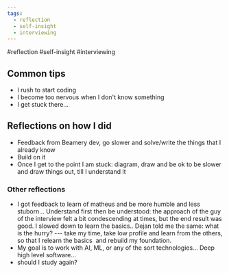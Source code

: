 ```yaml
---
tags:
  - reflection
  - self-insight
  - interviewing
---
```


#reflection #self-insight #interviewing 

## Common tips
*   I rush to start coding
*   I become too nervous when I don't know something
*   I get stuck there...

  

## Reflections on how I did

*   Feedback from Beamery dev, go slower and solve/write the things that I already know
*   Build on it
*   Once I get to the point I am stuck: diagram, draw and be ok to be slower and draw things out, till I understand it

  

### Other reflections

*   I got feedback to learn of matheus and be more humble and less stuborn... Understand first then be understood: the approach of the guy of the interview felt a bit condescending at times, but the end result was good. I slowed down to learn the basics.. Dejan told me the same: what is the hurry? --- take my time, take low profile and learn from the others, so that I relearn the basics  and rebuild my foundation.
*   My goal is to work with AI, ML, or any of the sort technologies... Deep high level software... 
*   should I study again?

